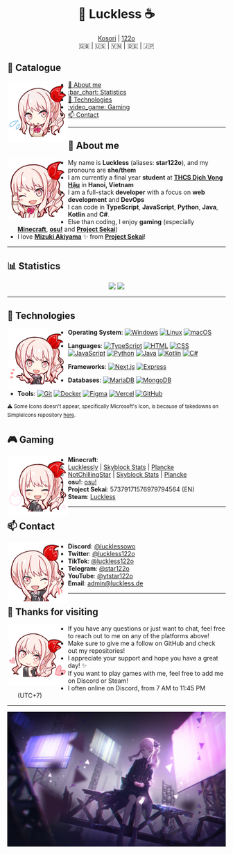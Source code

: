 <h1 align="center">
  🌙 Luckless ☕️
</h1>

<p align="center">
  <a href="https://github.com/KosoriDev">Kosori</a> | <a href="https://github.com/122o">122o</a>
  <br/>
  🇬🇧 | 🇺🇸 | 🇻🇳 | 🇩🇪 | 🇯🇵
</p>

## :book: Catalogue

<a href="https://github.com/star122o"><img align="left" width="140" src="./img/worried.png" /></a>

- [:tea: About me ](#about-me)
- [:bar\_chart: Statistics ](#statistics)
- [:hammer: Technologies ](#technologies)
- [:video\_game: Gaming ](#gaming)
- [:mailbox: Contact ](#contact)

---

## :tea: About me <a id="about-me"/>

<a href="https://github.com/star122o"><img align="left" width="140" src="./img/hi.png" /></a>

- My name is **Luckless** (aliases: **star122o**), and my pronouns are **she/them**
- I am currently a final year **student** at **[THCS Dịch Vọng Hậu](http://thcsdichvonghau.edu.vn/)** in **Hanoi, Vietnam**
- I am a full-stack **developer** with a focus on **web development** and **DevOps**
- I can code in **TypeScript**, **JavaScript**, **Python**, **Java**, **Kotlin** and **C#**.
- Else than coding, I enjoy **gaming** (especially **[Minecraft](https://minecraft.net)**, **[osu!](https://osu.ppy.sh)** and **[Project Sekai](https://colorfulstage.com)**)
- I love **[Mizuki Akiyama](https://colorfulstage.com/characters/nightcordat2500/mizuki/)** :sparkles: from **[Project Sekai](https://colorfulstage.com)**!

---

## :bar_chart: Statistics <a id="statistics"/>

<p align="center"><img width="40%" src="https://github-readme-stats.vercel.app/api?username=star122o&show_icons=true&count_private=true&theme=monokai&hide_border=true&bg_color=0D1117"/> <img 
width="30%" src="https://github-readme-stats.vercel.app/api/top-langs/?username=star122o&show_icons=true&count_private=true&theme=monokai&hide_border=true&bg_color=0D1117&layout=compact"/>
</p>

---

## :hammer: Technologies <a id="technologies"/>

<a href="https://github.com/star122o"><img align="left" width="140" src="./img/point.png" /></a>

- **Operating System**: [![Windows](https://img.shields.io/badge/-Windows-gray?logo=windows)](https://www.microsoft.com/en-us/windows) [![Linux](https://img.shields.io/badge/-Linux-gray?logo=linux)](https://kernel.org/) [![macOS](https://img.shields.io/badge/-macOS-gray?logo=apple)](https://apple.com/macos/)

- **Languages**: [![TypeScript](https://img.shields.io/badge/-TypeScript-gray?logo=typescript)](https://typescriptlang.org/) [![HTML](https://img.shields.io/badge/-HTML5-gray?logo=html5)](https://developer.mozilla.org/en-US/docs/Web/HTML) [![CSS](https://img.shields.io/badge/-CSS3-gray?logo=css3)](https://developer.mozilla.org/en-US/docs/Web/CSS) [![JavaScript](https://img.shields.io/badge/-JavaScript-gray?logo=javascript)](https://developer.mozilla.org/en-US/docs/Web/JavaScript) [![Python](https://img.shields.io/badge/-Python-gray?logo=python)](https://python.org/) [![Java](https://img.shields.io/badge/-Java-gray?logo=openjdk)](https://oracle.com/java/) [![Kotlin](https://img.shields.io/badge/-Kotlin-gray?logo=kotlin)](https://kotlinlang.org/) [![C#](https://img.shields.io/badge/-C%23-gray?logo=csharp)](https://learn.microsoft.com/en-us/dotnet/csharp/)

- **Frameworks**: [![Next.js](https://img.shields.io/badge/-Next.js-gray?logo=nextdotjs)](https://nextjs.org/) [![Express](https://img.shields.io/badge/-Express-gray?logo=express)](https://expressjs.com/)

- **Databases**: [![MariaDB](https://img.shields.io/badge/-MariaDB-gray?logo=mariadb)](https://mariadb.org/) [![MongoDB](https://img.shields.io/badge/-MongoDB-gray?logo=mongodb)](https://mongodb.com/)

- **Tools**: [![Git](https://img.shields.io/badge/-Git-gray?logo=git)](https://git-scm.com/) [![Docker](https://img.shields.io/badge/-Docker-gray?logo=docker)](https://docker.com/) [![Figma](https://img.shields.io/badge/-Figma-gray?logo=figma)](https://figma.com/) [![Vercel](https://img.shields.io/badge/-Vercel-gray?logo=vercel)](https://vercel.com/) [![GitHub](https://img.shields.io/badge/-GitHub-gray?logo=github)](https://github.com/)

<sup>:warning: Some Icons doesn't appear, specifically Microsoft's Icon, is because of takedowns on SimpleIcons repository [here](https://github.com/simple-icons/simple-icons/issues/11236).</sup>

## :video_game: Gaming <a id="gaming"/>

<a href="https://github.com/star122o"><img align="left" width="140" src="./img/smile.png" /></a>

- **Minecraft**:
  - [Lucklessly](https://mine.ly/Lucklessly) | [Skyblock Stats](https://sky.shiiyu.moe/stats/Lucklessly) | [Plancke](https://plancke.io/hypixel/player/stats/Lucklessly)
  - [NotChillingStar](https://mine.ly/NotChillingStar) | [Skyblock Stats](https://sky.shiiyu.moe/stats/NotChillingStar) | [Plancke](https://plancke.io/hypixel/player/stats/NotChillingStar)
- **osu!**: [osu!](https://osu.ppy.sh/users/35650471)
- **Project Sekai**: 57379171576979794564 (EN)
- **Steam**: [Luckless](https://steamcommunity.com/id/lucklessowo)

---

## :mailbox: Contact <a id="contact"/>

<a href="https://github.com/star122o"><img align="left" width="140" src="./img/wave.png" /></a>

- **Discord**: [@lucklessowo](https://discord.com/users/1323167145479114834)
- **Twitter**: [@luckless122o](https://twitter.com/luckless122o)
- **TikTok**: [@luckless122o](https://tiktok.com/@luckless122o)
- **Telegram**: [@star122o](https://t.me/star122o)
- **YouTube**: [@ytstar122o](https://youtube.com/@ytstar122o)
- **Email**: [admin@luckless.de](mailto:admin@luckless.de)

---

## :wave: Thanks for visiting <a id="thanks-for-visiting"/>

<a href="https://github.com/star122o"><img align="left" width="140" src="./img/love.png" /></a>

- If you have any questions or just want to chat, feel free to reach out to me on any of the platforms above!
- Make sure to give me a follow on GitHub and check out my repositories!
- I appreciate your support and hope you have a great day! :sparkles:
- If you want to play games with me, feel free to add me on Discord or Steam!
- I often online on Discord, from 7 AM to 11:45 PM (UTC+7)

---

![Banner](./img/bg.png)

